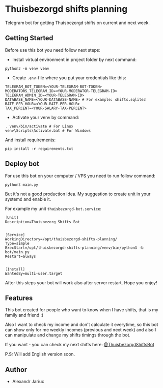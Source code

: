 # Thuisbezorgd shifts planning
Telegram bot for getting Thuisbezorgd shifts on current and next week.

## Getting Started

Before use this bot you need follow next steps:

- Install virtual environment in project folder by next command:
```shell
python3 -m venv venv
```
- Create `.env`-file where you put your credentials like this:
```shell
TELEGRAM_BOT_TOKEN=<YOUR-TELEGRAM-BOT-TOKEN>
MODERATORS_TELEGRAM_ID=<YOUR-MODERATOR-TELEGRAM-ID>
TELEGRAM_ADMIN_ID=<YOUR-TELEGRAM-ID>
DATABASE_NAME=<YOUR-DATABASE-NAME> # For example: shifts.sqlite3 
RATE_PER_HOUR=<YOUR-RATE-PER-HOUR>
TAX_PERCENT=<YOUR-SALARY-TAX-PERCENT>
```
- Activate your venv by command:
```shell
. venv/bin/activate # For Linux
venv\Scripts\Activate.bat # For Windows
```

And install requirements:
```shell
pip install -r requirements.txt
```

## Deploy bot

For use this bot on your computer / VPS you need to run follow command:
```shell
python3 main.py
```

But it's not a good production idea. My suggestion to create [unit](https://www.digitalocean.com/community/tutorials/understanding-systemd-units-and-unit-files) in your systemd and enable it.

For example my unit `thuisbezorgd-bot.service`:
```text
[Unit]
Description=Thuisbezorg Shifts Bot


[Service]
WorkingDirectory=/opt/thuisbezorgd-shifts-planning/
Type=simple
ExecStart=/opt/thuisbezorgd-shifts-planning/venv/bin/python3 -b bot/main.py
Restart=always


[Install]
WantedBy=multi-user.target
```

After this steps your bot will work also after server restart. Hope you enjoy!

## Features

This bot created for people who want to know when I have shifts, that is my family and friend :)

Also I want to check my income and don't calculate it everytime, so this bot can
show only for me weekly incomes (previous and next week) and also I can manipulate and change my shifts timings through the bot.

If you want - you can check my next shifts here: [@ThuisbezorgdShiftsBot](https://t.me/ThuisbezorgdShiftsBot)

P.S:
Will add English version soon.

## Author
* Alexandr Jariuc

